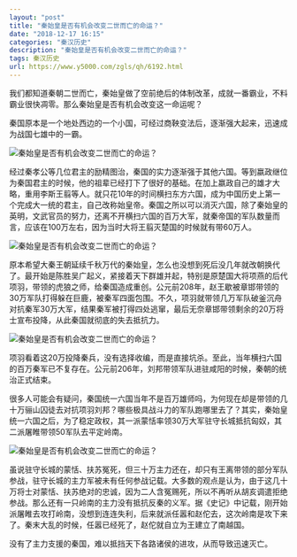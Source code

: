 ```yaml
---
layout: "post"
title: "秦始皇是否有机会改变二世而亡的命运？"
date: "2018-12-17 16:15"
categories: "秦汉历史"
description: "秦始皇是否有机会改变二世而亡的命运？"
tags: 秦汉历史
url: https://www.y5000.com/zgls/qh/6192.html
---
```






我们都知道秦朝二世而亡，秦始皇做了空前绝后的体制改革，成就一番霸业，不料霸业很快凋零。那么秦始皇是否有机会改变这一命运呢？

秦国原本是一个地处西边的一个小国，可经过商鞅变法后，逐渐强大起来，迅速成为战国七雄中的一霸。

![秦始皇是否有机会改变二世而亡的命运？](/uploads/allimg/161130/6-161130131I44R.JPG)

经过秦孝公等几位君主的励精图治，秦国的实力逐渐强于其他六国。等到嬴政继位为秦国君主的时候，他的祖辈已经打下了很好的基础。在加上嬴政自己的雄才大略，重用李斯王翦等人。就只花10年的时间横扫东方六国，成为中国历史上第一个完成大一统的君主，自己改称始皇帝。秦国之所以可以消灭六国，除了秦始皇的英明，文武官员的努力，还离不开横扫六国的百万大军，就秦帝国的军队数量而言，应该在100万左右，因为当时大将王翦灭楚国的时候就有带60万人。

![秦始皇是否有机会改变二世而亡的命运？](/uploads/allimg/161130/6-161130131JNT.JPG)

原本希望大秦王朝延续千秋万代的秦始皇，怎么也没想到死后没几年就改朝换代了。最开始是陈胜吴广起义，紧接着天下群雄并起，特别是原楚国大将项燕的后代项羽，带领的虎狼之师，给秦国造成重创。公元前208年，赵王歇被章邯带领的30万军队打得躲在巨鹿，被秦军四面包围。不久，项羽就带领几万军队破釜沉舟对抗秦军30万大军，结果秦军被打得四处逃窜，最后无奈章邯带领剩余的20万将士宣布投降，从此秦国就彻底的失去抵抗力。

![秦始皇是否有机会改变二世而亡的命运？](/uploads/allimg/161130/6-161130131KSE.JPG)

项羽看着这20万投降秦兵，没有选择收编，而是直接坑杀。至此，当年横扫六国的百万秦军已不复存在。公元前206年，刘邦带领军队进驻咸阳的时候，秦朝的统治正式结束。

很多人可能会有疑问，秦国统一六国当年不是百万雄师吗，为何现在却是带领的几十万骊山囚徒去对抗项羽刘邦？哪些极具战斗力的军队跑哪里去了？其实，秦始皇统一六国之后，为了稳定政权，其一派蒙恬率领30万大军驻守长城抵抗匈奴，其二派屠睢带领50军队去平定岭南。

![秦始皇是否有机会改变二世而亡的命运？](/uploads/allimg/161130/6-161130131Q0300.JPG)

虽说驻守长城的蒙恬、扶苏冤死，但三十万主力还在，却只有王离带领的部分军队参战，驻守长城的主力军被未有任何参战记载。大多数的观点是认为，由于这几十万将士对蒙恬、扶苏绝对的忠诚，因为二人含冤赐死，所以不再听从胡亥调遣拒绝参战。那么还有一只岭南的主力没有抵抗反秦的义军。据《史记》中记载，刚开始派屠睢去攻打岭南，没想到连连失利，后来就派任嚣和赵佗去，这次岭南是攻下来了。秦末大乱的时候，任嚣已经死了，赵佗就自立为王建立了南越国。

没有了主力支援的秦国，难以抵挡天下各路诸侯的进攻，从而导致迅速灭亡。
